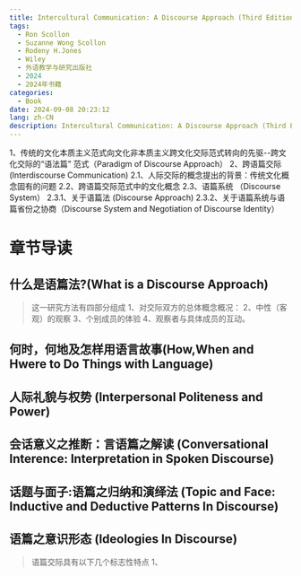 ```yaml
---
title: Intercultural Communication: A Discourse Approach (Third Edition)
tags:
  - Ron Scollon
  - Suzanne Wong Scollon
  - Rodeny H.Jones
  - Wiley
  - 外语教学与研究出版社
  - 2024
  - 2024年书籍
categories:
  - Book
date: 2024-09-08 20:23:12
lang: zh-CN
description: Intercultural Communication: A Discourse Approach (Third Edition)
---
```

1、传统的文化本质主义范式向文化非本质主义跨文化交际范式转向的先驱--跨文化交际的“语法篇” 范式（Paradigm of Discourse Approach）
2、跨语篇交际(Interdiscourse Communication)
2.1、人际交际的概念提出的背景：传统文化概念固有的问题
2.2、跨语篇交际范式中的文化概念
2.3、语篇系统 （Discourse System）
2.3.1、关于语篇法 (Discourse Approach)
2.3.2、关于语篇系统与语篇省份之协商（Discourse System and Negotiation of Discourse Identity）

# 章节导读
## 什么是语篇法?(What is a Discourse Approach)
> 这一研究方法有四部分组成
1、对交际双方的总体概念概况：
2、中性（客观）的观察
3、个别成员的体验
4、观察者与具体成员的互动。

## 何时，何地及怎样用语言故事(How,When and Hwere to Do Things with Language)

## 人际礼貌与权势 (Interpersonal Politeness and Power)

## 会话意义之推断：言语篇之解读 (Conversational Interence: Interpretation in Spoken Discourse)

## 话题与面子:语篇之归纳和演绎法 (Topic and Face: Inductive and Deductive Patterns In Discourse)

## 语篇之意识形态 (Ideologies In Discourse)
> 语篇交际具有以下几个标志性特点
1、

## 
